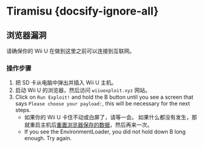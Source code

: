 # Tiramisu {docsify-ignore-all}

## 浏览器漏洞

请确保你的 Wii U 在做到这里之前可以连接到互联网。

### 操作步骤

1. 把 SD 卡从电脑中弹出并插入 Wii U 主机。
1. 启动 Wii U 的浏览器，然后访问 `wiiuexploit.xyz` 网站。
1. Click on `Run Exploit!` and hold the B button until you see a screen that says `Please choose your payload:`, this will be necessary for the next steps.
    - 如果你的 Wii U 卡住不动或白屏了，请等一会。 如果什么都没有发生，那就重启主机后[重置浏览器保存的数据](https://en-americas-support.nintendo.com/app/answers/detail/a_id/1507/~/how-to-delete-the-internet-browser-history)，然后再来一次。
    - If you see the EnvironmentLoader, you did not hold down B long enough. Try again.

